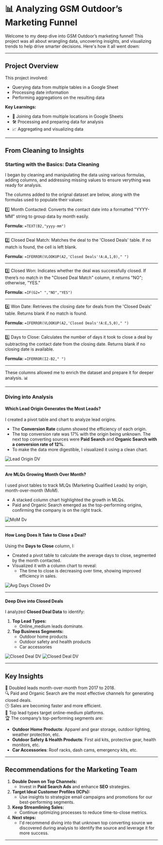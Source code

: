 # 📊 Analyzing GSM Outdoor’s Marketing Funnel  

Welcome to my deep dive into GSM Outdoor’s marketing funnel! This project was all about wrangling data, uncovering insights, and visualizing trends to help drive smarter decisions. Here's how it all went down:  

---

## **Project Overview**  
This project involved:  
- Querying data from multiple tables in a Google Sheet  
- Processing date information  
- Performing aggregations on the resulting data  

**Key Learnings:**  
- 🔗 Joining data from multiple locations in Google Sheets  
- 🛠️ Processing and preparing data for analysis  
- 📈 Aggregating and visualizing data  

---

## **From Cleaning to Insights**  

### **Starting with the Basics: Data Cleaning**  
I began by cleaning and manipulating the data using various formulas, adding columns, and addressing missing values to ensure verything was ready for analysis.

The columns added to the orignal dataset are below, along with the formulas used to populate their values:

1️⃣ Month Contacted: Converts the contact date into a formatted "YYYY-MM" string to group data by month easily.

**Formula:** `=TEXT(B2,"yyyy-mm")`  

---

2️⃣ Closed Deal Match: Matches the deal to the 'Closed Deals' table. If no match is found, the cell is left blank.

**Formula:** `=IFERROR(VLOOKUP(A2,'Closed Deals'!A:A,1,0)," ")`  

---

3️⃣ Closed Won: Indicates whether the deal was successfully closed. If there’s no match in the "Closed Deal Match" column, it returns "NO"; otherwise, "YES."

**Formula:** `=IF(G2=" ","NO","YES")`  

---

4️⃣ Won Date: Retrieves the closing date for deals from the 'Closed Deals' table. Returns blank if no match is found.

**Formula:** `=IFERROR(VLOOKUP(A2,'Closed Deals'!A:E,5,0)," ")`  

---

5️⃣ Days to Close: Calculates the number of days it took to close a deal by subtracting the contact date from the closing date. Returns blank if no closing date is available.

**Formula:** `=IFERROR(I2-B2," ")` 

---

These columns allowed me to enrich the dataset and prepare it for deeper analysis. 📊

---

### **Diving into Analysis**  

#### **Which Lead Origin Generates the Most Leads?**  
I created a pivot table and chart to analyze lead origins.  
- The **Conversion Rate** column showed the efficiency of each origin.  
- The top conversion rate was 17% with the origin being unknown. The next top converting sources were **Paid Search** and **Organic Search with a conversion rate of 12%**.
- To make the data more digestible, I visualized it using a clean chart.


![Lead Origin DV](data-viz-GSM-funnel-analysis/mql-by-origin-GSM.png "Lead Origins")

---

#### **Are MLQs Growing Month Over Month?**  
I used pivot tables to track MLQs (Marketing Qualified Leads) by origin, month-over-month (MoM).  
- A stacked column chart highlighted the growth in MLQs.  
- Paid and Organic Search emerged as the top-performing origins, confirming the company is on the right track.


![MoM Dv](data-viz-GSM-funnel-analysis/mql-mom-by-origin-GSM.png "MoM")

---

#### **How Long Does It Take to Close a Deal?**  
Using the **Days to Close** column, I:  
- Created a pivot table to calculate the average days to close, segmented by the month contacted.  
- Visualized it with a column chart to reveal:  
  - The time to close is decreasing over time, showing improved efficiency in sales.
 

![Avg Days Closed Dv](data-viz-GSM-funnel-analysis/avg-days-to-close-GSM.png "ADC")

---

#### **Deep Dive into Closed Deals**  
I analyzed **Closed Deal Data** to identify:  
1. **Top Lead Types:**  
   - Online_medium leads dominate.  
2. **Top Business Segments:**  
   - Outdoor home products  
   - Outdoor safety and health products  
   - Car accessories
  

![Closed Deal DV](data-viz-GSM-funnel-analysis/closed-deal-by-lead-type-GSM.png "CD Segment")
![Closed Deal DV](data-viz-GSM-funnel-analysis/closed-deals-by-segment-GSM.png "CD LeadType")


---

## **Key Insights**  
🚀 Doubled leads month-over-month from 2017 to 2018.  
🔍 Paid and Organic Search are the most effective channels for generating closed deals.  
🕒 Sales are becoming faster and more efficient.  
🎯 Top lead types target online-medium platforms.  
🏆 The company’s top-performing segments are:  
  - **Outdoor Home Products**: Apparel and gear storage, outdoor lighting, weather protection, etc.  
  - **Outdoor Safety & Health Products**: First aid kits, protective gear, health monitors, etc.  
  - **Car Accessories**: Roof racks, dash cams, emergency kits, etc.  

---

## **Recommendations for the Marketing Team**  
1. **Double Down on Top Channels:**  
   - Invest in **Paid Search Ads** and enhance **SEO** strategies.  
2. **Target Ideal Customer Profiles (ICPs):**  
   - Use insights to strategize email campaigns and promotions for our best-performing segments.  
3. **Keep Streamlining Sales:**  
   - Continue optimizing processes to reduce time-to-close metrics.
4. **Next steps:**
   - I'd recommend diving into that unknown top converting source we discovered during analysis to identify the source and leverage it for more success. 

---
